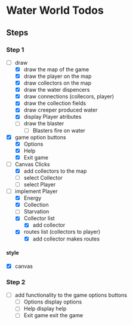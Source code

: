 # Water World Todos
## Steps
### Step 1
* [ ] draw
  * [X] draw the map of the game
  * [X] draw the player on the map
  * [X] draw collectors on the map
  * [X] draw the water dispencers
  * [X] draw connections (collecors, player)
  * [X] draw the collection fields
  * [X] draw creeper produced water
  * [X] display Player atributes
  * [ ] draw the blaster
    * [ ] Blasters fire on water

* [X] game option buttons
  * [X] Options
  * [X] Help
  * [X] Exit game

* [ ] Canvas Clicks
  * [X] add collectors to the map
  * [ ] select Collector
  * [ ] select Player

* [ ] implement Player
  * [X] Energy
  * [X] Collection
  * [ ] Starvation
  * [X] Collector list
    * [X] add collector
  * [X] routes list (collectors to player)
    * [X] add collector makes routes

#### style
* [X] canvas

### Step 2
* [ ] add functionality to the game options buttons
  * [ ] Options display options
  * [ ] Help display help
  * [ ] Exit game exit the game
